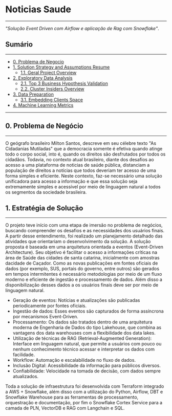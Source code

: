 # Noticias Saude

---


*"Solução Event Driven com Airflow e aplicação de Rag com Snowflake"*.


<h2>Sumário</h2>
<hr>

- [0. Problema de Negocio](#0-problema-de-negocio)
- [1. Solution Strategy and Assumptions Resume](#1-solution-strategy-and-assumptions-resume)
  - [1.1. Geral Project Overview](#11-geral-project-overview)
- [2. Exploratory Data Analysis](#2-exploratory-data-analysis)
  - [2.1. Top 3 Business Hypothesis Validation](#21-top-3-business-hypothesis-validation)
  - [2.2. Cluster Insiders Overview](#22-cluster-insiders-overview)
- [3. Data Preparation](#3-data-preparation)
  - [3.1. Embedding Clients Space](#31-embedding-clients-space)
- [4. Machine Learning Metrics](#4-machine-learning-metrics)

<hr>

<h2>0. Problema de Negócio</h2>
<hr>

O geógrafo brasileiro Milton Santos, descreve em seu célebre texto "As Cidadanias Mutiladas" que a democracia somente é efetiva quando atinge todo o corpo social, into é, quando os direitos são desfrutados por todos os cidadãos. Todavia, no contexto atual brasileiro, diante dos desafios ao acesso a uma plataforma de noticias de saúde pública, distanciam a população de direitos a notícias que todos deveriam ter acesso de uma forma simples e eficiente. Neste contexto, faz-se necessário uma solução unificadora para acesso a informação e que essa solução seja extremamente simples e acessível por meio de linguagem natural a todos os segmentos da sociedade brasileira. 

<h2>1. Estratégia de Solução</h2>
<hr>

O projeto teve início com uma etapa de imersão no problema de negócios, buscando compreender os desafios e as necessidades dos usuários finais. A partir desse entendimento, foi realizado um planejamento detalhado das atividades que orientariam o desenvolvimento da solução. A solução proposta é baseada em uma arquitetura orientada a eventos (Event-Driven Architecture). Seu objetivo é facilitar o acesso a informações críticas na área de Saúde das cidades de santa catarina, inicialmente com amostras dacidade de Caçador. Como as novas publicações em fontes oficiais de dados (por exemplo, SUS, portais do governo, entre outros) são gerados em tempos intermitentes é necessário metodologias por meio de um fluxo moderno e eficiente de ingestão e processamento de dados. Além disso a disponibilização desses dados a os usuários finais deve ser por meio de linguagem natural.

- Geração de eventos: Notícias e atualizações são publicadas periodicamente por fontes oficiais.
- Ingestão de dados: Esses eventos são capturados de forma assíncrona por mecanismos Event-Driven.
- Processamento: Os dados são tratados dentro de uma arquitetura moderna de Engenharia de Dados do tipo Lakehouse, que combina as vantagens dos data warehouses com a flexibilidade dos data lakes.
- Utilização de técnicas de RAG (Retrieval-Augmented Generation): Interface em linguagem natural, que permite a usuários com pouco ou nenhum conhecimento técnico acessar e interpretar os dados com facilidade.
- Workflow: Automação e escalabilidade no fluxo de dados.
- Inclusão Digital: Acessibilidade da informação para públicos diversos.
- Confiabilidade: Velocidade na tomada de decisão, com dados sempre atualizados.

Toda a solução de infraestrutura foi desenvolvida com Terraform integrado a AWS + Snowflake, além disso com a utilização do Python, Airflow, DBT e Snowflake Warehouse para as ferramentas de processamento, orquestração e documentação, por fim o Snowflake Cortex Service para a camada de PLN, VectorDB e RAG com Langchain e SQL. 

